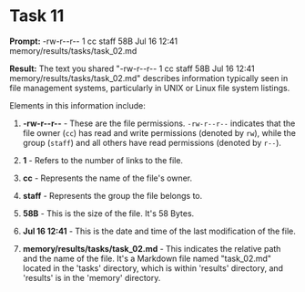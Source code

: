 # Task 11

**Prompt:** -rw-r--r--  1 cc  staff    58B Jul 16 12:41 memory/results/tasks/task_02.md

**Result:**
The text you shared "-rw-r--r--  1 cc  staff    58B Jul 16 12:41 memory/results/tasks/task_02.md" describes information typically seen in file management systems, particularly in UNIX or Linux file system listings. 

Elements in this information include:

1. **-rw-r--r--** - These are the file permissions. `-rw-r--r--` indicates that the file owner (`cc`) has read and write permissions (denoted by `rw`), while the group (`staff`) and all others have read permissions (denoted by `r--`).

2. **1** - Refers to the number of links to the file.

3. **cc** - Represents the name of the file's owner.

4. **staff** - Represents the group the file belongs to.

5. **58B** - This is the size of the file. It's 58 Bytes.

6. **Jul 16 12:41** - This is the date and time of the last modification of the file.

7. **memory/results/tasks/task_02.md** - This indicates the relative path and the name of the file. It's a Markdown file named "task_02.md" located in the 'tasks' directory, which is within 'results' directory, and 'results' is in the 'memory' directory.
